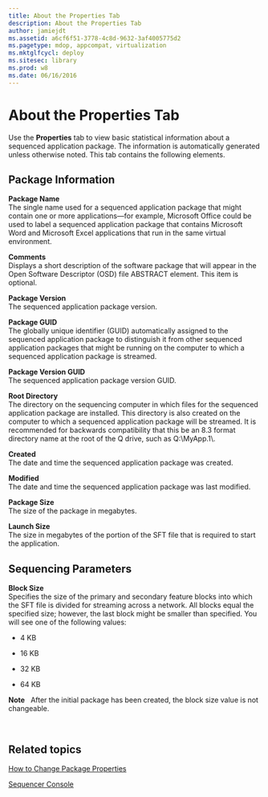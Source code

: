 ```yaml
---
title: About the Properties Tab
description: About the Properties Tab
author: jamiejdt
ms.assetid: a6cf6f51-3778-4c8d-9632-3af4005775d2
ms.pagetype: mdop, appcompat, virtualization
ms.mktglfcycl: deploy
ms.sitesec: library
ms.prod: w8
ms.date: 06/16/2016
---
```



# About the Properties Tab


Use the **Properties** tab to view basic statistical information about a sequenced application package. The information is automatically generated unless otherwise noted. This tab contains the following elements.

## Package Information


<a href="" id="package-name"></a>**Package Name**  
The single name used for a sequenced application package that might contain one or more applications—for example, Microsoft Office could be used to label a sequenced application package that contains Microsoft Word and Microsoft Excel applications that run in the same virtual environment.

<a href="" id="comments"></a>**Comments**  
Displays a short description of the software package that will appear in the Open Software Descriptor (OSD) file ABSTRACT element. This item is optional.

<a href="" id="package-version"></a>**Package Version**  
The sequenced application package version.

<a href="" id="package-guid"></a>**Package GUID**  
The globally unique identifier (GUID) automatically assigned to the sequenced application package to distinguish it from other sequenced application packages that might be running on the computer to which a sequenced application package is streamed.

<a href="" id="package-version-guid"></a>**Package Version GUID**  
The sequenced application package version GUID.

<a href="" id="root-directory"></a>**Root Directory**  
The directory on the sequencing computer in which files for the sequenced application package are installed. This directory is also created on the computer to which a sequenced application package will be streamed. It is recommended for backwards compatibility that this be an 8.3 format directory name at the root of the Q drive, such as Q:\\MyApp.1\\.

<a href="" id="created"></a>**Created**  
The date and time the sequenced application package was created.

<a href="" id="modified"></a>**Modified**  
The date and time the sequenced application package was last modified.

<a href="" id="package-size"></a>**Package Size**  
The size of the package in megabytes.

<a href="" id="launch-size"></a>**Launch Size**  
The size in megabytes of the portion of the SFT file that is required to start the application.

## Sequencing Parameters


<a href="" id="block-size"></a>**Block Size**  
Specifies the size of the primary and secondary feature blocks into which the SFT file is divided for streaming across a network. All blocks equal the specified size; however, the last block might be smaller than specified. You will see one of the following values:

-   4 KB

-   16 KB

-   32 KB

-   64 KB

**Note**  
After the initial package has been created, the block size value is not changeable.

 

## Related topics


[How to Change Package Properties](how-to-change-package-properties.md)

[Sequencer Console](sequencer-console.md)

 

 





